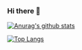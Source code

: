 ### Hi there 👋


[![Anurag's github stats](https://github-readme-stats.vercel.app/api?username=martino-giorgi&theme=synthwave&count_private=true)](https://github.com/anuraghazra/github-readme-stats)

[![Top Langs](https://github-readme-stats.vercel.app/api/top-langs/?username=martino-giorgi)](https://github.com/anuraghazra/github-readme-stats)

